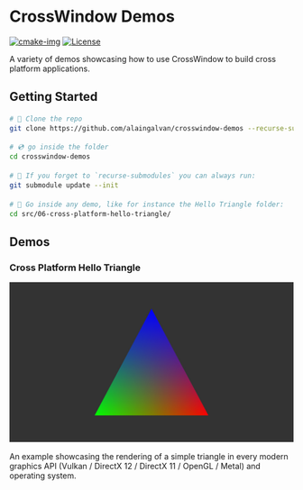 # CrossWindow Demos

[![cmake-img]][cmake-url]
[![License][license-img]][license-url]

A variety of demos showcasing how to use CrossWindow to build cross platform applications.

## Getting Started

```bash
# 🐑 Clone the repo
git clone https://github.com/alaingalvan/crosswindow-demos --recurse-submodules

# 💿 go inside the folder
cd crosswindow-demos

# 👯 If you forget to `recurse-submodules` you can always run:
git submodule update --init

# 🔼 Go inside any demo, like for instance the Hello Triangle folder:
cd src/06-cross-platform-hello-triangle/

```

## Demos

<!--
### Window Creation

![Window Creation Cover Image](src/01-window-creation/assets/cover.jpg)

A basic example showing how to create a window.

### Alert Message

![Alert Image](src/03-alert-message/assets/cover.jpg)

Creating alert messages for warnings, errors, or confirmations in your application.

## Open / Save Dialog

![Open/Save Dialog Image](src/03-open-save-dialog/assets/cover.jpg)

Creating open / save dialogs for grabbing files.

### Multiple Windows

![Multiple Windows Cover Image](src/04-multiple-windows/assets/cover.jpg)

Managing and receiving events from multiple windows.

### Borderless Window

![Borderless Window Cover Image](src/05-borderless-window/assets/cover.jpg)

Creating a borderless window, useful for embedded window UIs such as game engines, or for custom window designs.

-->

### Cross Platform Hello Triangle

![Hello Triangle Cover Image](src/06-cross-platform-hello-triangle/assets/cover.jpg)

An example showcasing the rendering of a simple triangle in every modern graphics API (Vulkan / DirectX 12 / DirectX 11 / OpenGL / Metal) and operating system.

[cmake-img]: https://img.shields.io/badge/cmake-3.6-1f9948.svg?style=flat-square
[cmake-url]: https://cmake.org/
[license-img]: https://img.shields.io/:license-mit-blue.svg?style=flat-square
[license-url]: https://opensource.org/licenses/MIT